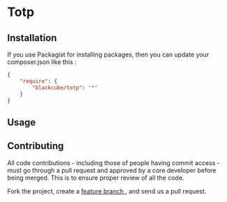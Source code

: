 Totp
=======

Installation
------------

If you use Packagist for installing packages, then you can update your composer.json like this :

``` json
{
    "require": {
        "blackcube/totp": "*"
    }
}
```

Usage
-----


Contributing
------------

All code contributions - including those of people having commit access -
must go through a pull request and approved by a core developer before being
merged. This is to ensure proper review of all the code.

Fork the project, create a [feature branch ](http://nvie.com/posts/a-successful-git-branching-model/), and send us a pull request.